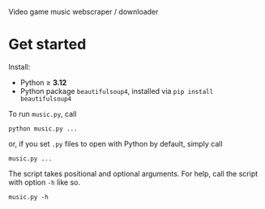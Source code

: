 Video game music webscraper / downloader

# Get started

Install:
<ul>
  <li>Python ≥ <b>3.12</b>
  <li>Python package <code>beautifulsoup4</code>, installed via <code>pip install beautifulsoup4</code></li>
</ul>


To run <code>music.py</code>, call

```
python music.py ...
```

or, if you set <code>.py</code> files to open with Python by default, simply call

```
music.py ...
```

The script takes positional and optional arguments. For help, call the script with option <code>-h</code> like so.

```
music.py -h
```
